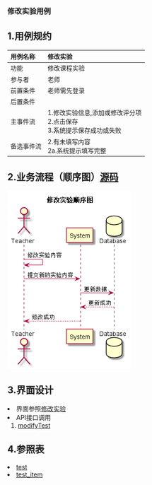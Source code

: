 ### 修改实验用例
## 1.用例规约
|用例名称|修改实验|  
|:-|:-|  
|功能|修改课程实验|  
|参与者|老师|  
|前置条件|老师需先登录|  
|后置条件||
|主事件流| 1.修改实验信息,添加或修改评分项<br>2.点击保存<br>3.系统提示保存成功或失败|  
|备选事件流|2.有未填写内容<br>2a.系统提示填写完整|

## 2.业务流程（顺序图）<a href="../src/sequence/sequence修改实验.puml">源码</a>

![](../sequence修改实验.png)

## 3.界面设计

<li>界面参照<a href="../ui_png/addexperiment.png">修改实验</a></li>
<li>
API接口调用
<ol>
<li><a href="../接口/modifyTest.md">modifyTest</a></li>
</ol>
</li>

## 4.参照表

<li><a href="../数据库设计.md/#test">test</a></li>
<li><a href="../数据库设计.md/#test_item">test_item</a></li>
